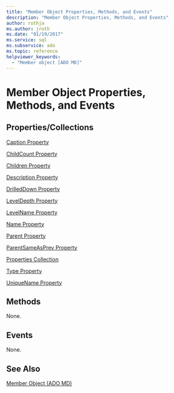 ```yaml
---
title: "Member Object Properties, Methods, and Events"
description: "Member Object Properties, Methods, and Events"
author: rothja
ms.author: jroth
ms.date: "01/19/2017"
ms.service: sql
ms.subservice: ado
ms.topic: reference
helpviewer_keywords:
  - "Member object [ADO MD]"
---
```

# Member Object Properties, Methods, and Events
## Properties/Collections  
 [Caption Property](./caption-property-ado-md.md)  
  
 [ChildCount Property](./childcount-property-ado-md.md)  
  
 [Children Property](./children-property-ado-md.md)  
  
 [Description Property](./description-property-ado-md.md)  
  
 [DrilledDown Property](./drilleddown-property-ado-md.md)  
  
 [LevelDepth Property](./leveldepth-property-ado-md.md)  
  
 [LevelName Property](./levelname-property-ado-md.md)  
  
 [Name Property](./name-property-ado-md.md)  
  
 [Parent Property](./parent-property-ado-md.md)  
  
 [ParentSameAsPrev Property](./parentsameasprev-property-ado-md.md)  
  
 [Properties Collection](../ado-api/properties-collection-ado.md)  
  
 [Type Property](./type-property-ado-md.md)  
  
 [UniqueName Property](./uniquename-property-ado-md.md)  
  
## Methods  
 None.  
  
## Events  
 None.  
  
## See Also  
 [Member Object (ADO MD)](./member-object-ado-md.md)
